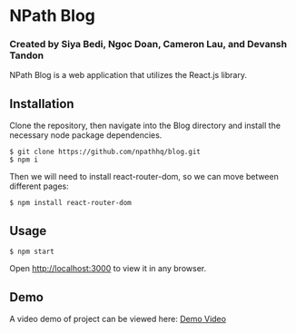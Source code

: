 # NPath Blog

### Created by Siya Bedi, Ngoc Doan, Cameron Lau, and Devansh Tandon

NPath Blog is a web application that utilizes the React.js library. 

## Installation

Clone the repository, then navigate into the Blog directory and install the necessary node package dependencies.

```terminal
$ git clone https://github.com/npathhq/blog.git
$ npm i
```

Then we will need to install react-router-dom, so we can move between different pages:

```terminal
$ npm install react-router-dom
```

## Usage

```terminal
$ npm start
```
Open [http://localhost:3000](http://localhost:3000) to view it in any browser.

## Demo

A video demo of project can be viewed here: [Demo Video](https://drive.google.com/file/d/1aanwoFu9NXvlSI-XK7EnYkIL2sZJfjHL/view?usp=sharing)
